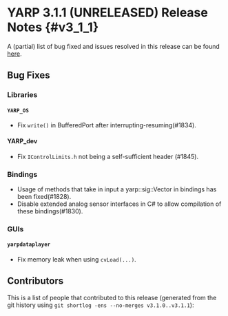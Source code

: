 YARP 3.1.1 (UNRELEASED) Release Notes                                 {#v3_1_1}
=====================================


A (partial) list of bug fixed and issues resolved in this release can be found
[here](https://github.com/robotology/yarp/issues?q=label%3A%22Fixed+in%3A+YARP+v3.1.1%22).

Bug Fixes
---------

### Libraries

#### `YARP_OS`

* Fix `write()` in BufferedPort after interrupting-resuming(#1834).

#### YARP_dev

* Fix `IControlLimits.h` not being a self-sufficient header (#1845).

### Bindings

* Usage of methods that take in input a yarp::sig::Vector in bindings has been
  fixed(#1828).
* Disable extended analog sensor interfaces in C# to allow compilation of these
  bindings(#1830).

### GUIs

#### `yarpdataplayer`

* Fix memory leak when using `cvLoad(...)`.


Contributors
------------

This is a list of people that contributed to this release (generated from the
git history using `git shortlog -ens --no-merges v3.1.0..v3.1.1`):

```
```
